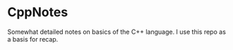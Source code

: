 # CppNotes
Somewhat detailed notes on basics of the C++ language. I use this repo as a basis for recap.
